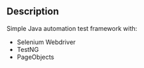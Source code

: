 ## Description
Simple Java automation test framework with:
- Selenium Webdriver
- TestNG
- PageObjects

